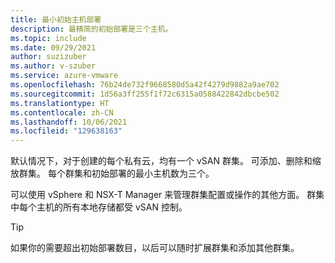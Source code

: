 ```yaml
---
title: 最小初始主机部署
description: 最精简的初始部署是三个主机。
ms.topic: include
ms.date: 09/29/2021
author: suzizuber
ms.author: v-szuber
ms.service: azure-vmware
ms.openlocfilehash: 76b24de732f9668580d5a42f4279d9882a9ae702
ms.sourcegitcommit: 1d56a3ff255f1f72c6315a0588422842dbcbe502
ms.translationtype: HT
ms.contentlocale: zh-CN
ms.lasthandoff: 10/06/2021
ms.locfileid: "129638163"
---
```

<!-- Used in plan-private-cloud-deployment.md and concepts-private-clouds-clusters.md -->

默认情况下，对于创建的每个私有云，均有一个 vSAN 群集。 可添加、删除和缩放群集。  每个群集和初始部署的最小主机数为三个。 

可以使用 vSphere 和 NSX-T Manager 来管理群集配置或操作的其他方面。 群集中每个主机的所有本地存储都受 vSAN 控制。

>[!TIP]
>如果你的需要超出初始部署数目，以后可以随时扩展群集和添加其他群集。

